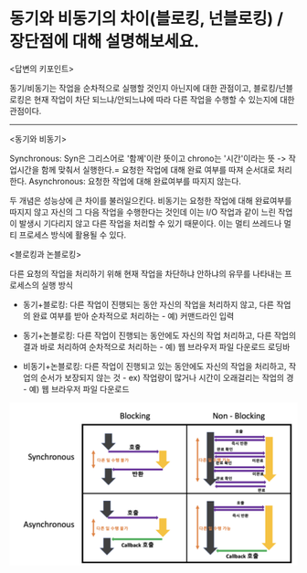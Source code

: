 # 동기와 비동기의 차이(블로킹, 넌블로킹) / 장단점에 대해 설명해보세요.

<답변의 키포인트>

동기/비동기는 작업을 순차적으로 실행할 것인지 아닌지에 대한 관점이고,
블로킹/넌블로킹은 현재 작업이 차단 되느냐/안되느냐에 따라 다른 작업을 수행할 수 있는지에 대한 관점이다.


---

<동기와 비동기>

Synchronous: Syn은 그리스어로 '함께'이란 뜻이고 chrono는 '시간'이라는 뜻 -> 작업시간을 함께 맞춰서 실행한다.= 요청한 작업에 대해 완료 여부를 따져 순서대로 처리한다.
Asynchronous: 요청한 작업에 대해 완료여부를 따지지 않는다.

두 개념은 성능상에 큰 차이를 불러일으킨다. 비동기는 요청한 작업에 대해 완료여부를 따지지 않고 자신의 그 다음 작업을 수행한다는 것인데 이는 I/O 작업과 같이 느린 작업이
발생시 기다리지 않고 다른 작업을 처리할 수 있기 때문이다. 이는 멀티 쓰레드나 멀티 프로세스 방식에 활용될 수 있다.

<블로킹과 논블로킹>

다른 요청의 작업을 처리하기 위해 현재 작업을 차단하냐 안하냐의 유무를 나타내는 프로세스의 실행 방식

* 동기+블로킹: 다른 작업이 진행되는 동안 자신의 작업을 처리하지 않고, 다른 작업의 완료 여부를 받아 순차적으로 처리하는  - 예) 커맨드라인 입력

* 동기+논블로킹: 다른 작업이 진행되는 동안에도 자신의 작업 처리하고, 다른 작업의 결과 바로 처리하여 순차적으로 처리하는  - 예) 웹 브라우저 파일 다운로드 로딩바

* 비동기+논블로킹: 다른 작업이 진행되고 있는 동안에도 자신의 작업을 처리하고, 작업의 순서가 보장되지 않는 것 - ex) 작업량이 많거나 시간이 오래걸리는 작업의 경 - 예) 웹 브라우저 파일 다운로드

![img_2.png](img_2.png)
